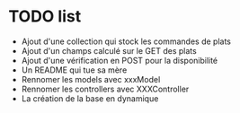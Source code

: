 # TODO list

-   Ajout d'une collection qui stock les commandes de plats
-   Ajout d'un champs calculé sur le GET des plats
-   Ajout d'une vérification en POST pour la disponibilité
-   Un README qui tue sa mère
-   Rennomer les models avec xxxModel
-   Rennomer les controllers avec XXXController
-   La création de la base en dynamique
